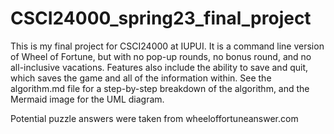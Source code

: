# CSCI24000_spring23_final_project

This is my final project for CSCI24000 at IUPUI. It is a command line version of Wheel of Fortune, but with no pop-up rounds, no bonus round, and no all-inclusive vacations.
Features also include the ability to save and quit, which saves the game and all of the information within. See the algorithm.md file for a step-by-step breakdown of the algorithm, and the Mermaid image for the UML diagram.

Potential puzzle answers were taken from wheeloffortuneanswer.com
